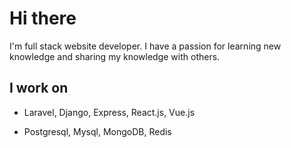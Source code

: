 # Hi there

I'm full stack website developer. I have a passion for learning new knowledge and sharing my knowledge with others.

## I work on

- Laravel, Django, Express, React.js, Vue.js

- Postgresql, Mysql, MongoDB, Redis